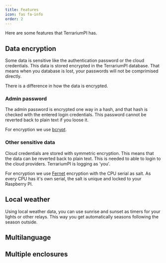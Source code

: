 ```yaml
---
title: Features
icon: fas fa-info
order: 2
---
```

Here are some features that TerrariumPI has.

## Data encryption
Some data is sensitive like the authentication password or the cloud credentials. This data is stored encrypted in the TerrariumPI database. That means when you database is lost, your passwords will not be comprimised directly.

There is a difference in how the data is encrypted.

### Admin password
The admin password is encrypted one way in a hash, and that hash is checked with the entered login credentials. This password cannot be reverted back to plain text if you loose it.

For encryption we use [bcrypt](https://en.wikipedia.org/wiki/Bcrypt).

### Other sensitive data
Cloud credentials are stored with symmetric encryption. This means that the data can be reverted back to plain text. This is needed to able to login to the cloud providers. TerrariumPI is logging as 'you'.

For encryption we use [Fernet](https://cryptography.io/en/latest/fernet/#using-passwords-with-fernet) encryption with the CPU serial as salt. As every CPU has it's own serial, the salt is unique and locked to your Raspberry PI.

## Local weather
Using local weather data, you can use sunrise and sunset as timers for your lights or other relays. This way you get automatically seasons following the season outside.

## Multilanguage


## Multiple enclosures